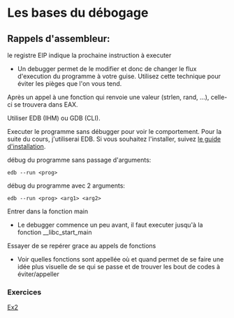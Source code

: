 # Les bases du débogage


## Rappels d'assembleur:
le registre EIP indique la prochaine instruction à executer
- Un debugger permet de le modifier et donc de changer le flux d'execution du programme à votre guise. Utilisez cette technique pour éviter les pièges que l'on vous tend.

Après un appel à une fonction qui renvoie une valeur (strlen, rand, ...), celle-ci se trouvera dans EAX.



Utiliser EDB (IHM) ou GDB (CLI).

Executer le programme sans débugger pour voir le comportement.
Pour la suite du cours, j'utiliserai EDB. Si vous souhaitez l'installer, suivez [le guide d'installation](..Documentation/install%20EDB.md).

débug du programme sans passage d'arguments:

`edb --run <prog>`

débug du programme avec 2 arguments:

`edb --run <prog> <arg1> <arg2>`

Entrer dans la fonction main
- Le debugger commence un peu avant, il faut executer jusqu'à la fonction __libc_start_main

Essayer de se repérer grace au appels de fonctions
- Voir quelles fonctions sont appellée où et quand permet de se faire une idée plus visuelle de se qui se passe et de trouver les bout de codes à éviter/appeller
### Exercices
[Ex2](../Exercices/Ex2)
